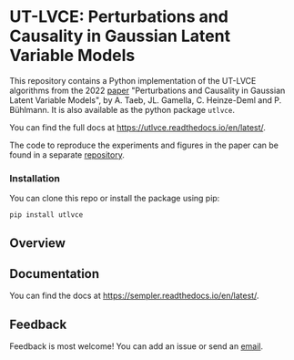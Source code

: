 # UT-LVCE: Perturbations and Causality in Gaussian Latent Variable Models

This repository contains a Python implementation of the UT-LVCE algorithms from the 2022 [paper](https://arxiv.org/abs/2101.06950) "Perturbations and Causality in Gaussian Latent Variable Models", by A. Taeb, JL. Gamella, C. Heinze-Deml and P. Bühlmann. It is also available as the python package `utlvce`.

You can find the full docs at https://utlvce.readthedocs.io/en/latest/.

The code to reproduce the experiments and figures in the paper can be found in a separate [repository](https://github.com/juangamella/ut-lvce-paper).

### Installation
You can clone this repo or install the package using pip:
```
pip install utlvce
```

## Overview


## Documentation

You can find the docs at https://sempler.readthedocs.io/en/latest/.
  
## Feedback

Feedback is most welcome! You can add an issue  or send an [email](mailto:juan.gamella@stat.math.ethz.ch>).
